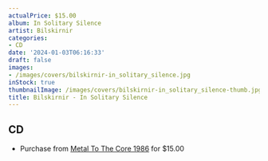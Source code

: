 ```yaml
---
actualPrice: $15.00
album: In Solitary Silence
artist: Bilskirnir
categories:
- CD
date: '2024-01-03T06:16:33'
draft: false
images:
- /images/covers/bilskirnir-in_solitary_silence.jpg
inStock: true
thumbnailImage: /images/covers/bilskirnir-in_solitary_silence-thumb.jpg
title: Bilskirnir - In Solitary Silence
---
```


## CD
* Purchase from [Metal To The Core 1986](https://metaltothecore1986.com/shop/bilskirnir-in-solitary-silence-cd/) for $15.00
